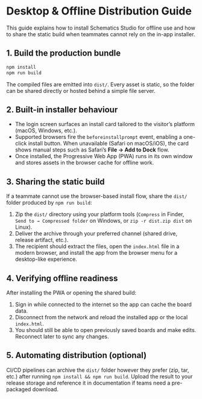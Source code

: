 # Desktop & Offline Distribution Guide

This guide explains how to install Schematics Studio for offline use and how to share the static build when teammates cannot rely on the in-app installer.

## 1. Build the production bundle

```bash
npm install
npm run build
```

The compiled files are emitted into `dist/`. Every asset is static, so the folder can be shared directly or hosted behind a simple file server.

## 2. Built-in installer behaviour

- The login screen surfaces an install card tailored to the visitor’s platform (macOS, Windows, etc.).
- Supported browsers fire the `beforeinstallprompt` event, enabling a one-click install button. When unavailable (Safari on macOS/iOS), the card shows manual steps such as Safari’s **File → Add to Dock** flow.
- Once installed, the Progressive Web App (PWA) runs in its own window and stores assets in the browser cache for offline work.

## 3. Sharing the static build

If a teammate cannot use the browser-based install flow, share the `dist/` folder produced by `npm run build`:

1. Zip the `dist/` directory using your platform tools (`Compress` in Finder, `Send to → Compressed folder` on Windows, or `zip -r dist.zip dist` on Linux).
2. Deliver the archive through your preferred channel (shared drive, release artifact, etc.).
3. The recipient should extract the files, open the `index.html` file in a modern browser, and install the app from the browser menu for a desktop-like experience.

## 4. Verifying offline readiness

After installing the PWA or opening the shared build:

1. Sign in while connected to the internet so the app can cache the board data.
2. Disconnect from the network and reload the installed app or the local `index.html`.
3. You should still be able to open previously saved boards and make edits. Reconnect later to sync any changes.

## 5. Automating distribution (optional)

CI/CD pipelines can archive the `dist/` folder however they prefer (zip, tar, etc.) after running `npm install && npm run build`. Upload the result to your release storage and reference it in documentation if teams need a pre-packaged download.
